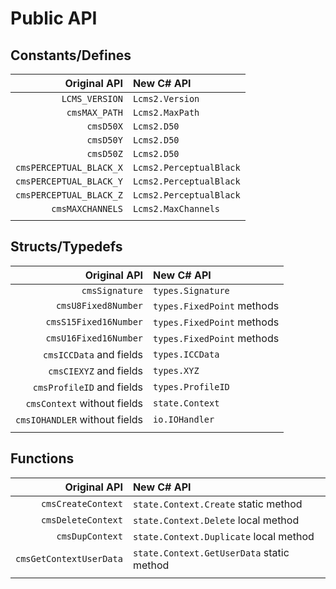 ﻿# Public API

## Constants/Defines
|            Original API | New C# API              |
| ----------------------: | :---------------------- |
|          `LCMS_VERSION` | `Lcms2.Version`         |
|           `cmsMAX_PATH` | `Lcms2.MaxPath`         |
|               `cmsD50X` | `Lcms2.D50`             |
|               `cmsD50Y` | `Lcms2.D50`             |
|               `cmsD50Z` | `Lcms2.D50`             |
| `cmsPERCEPTUAL_BLACK_X` | `Lcms2.PerceptualBlack` |
| `cmsPERCEPTUAL_BLACK_Y` | `Lcms2.PerceptualBlack` |
| `cmsPERCEPTUAL_BLACK_Z` | `Lcms2.PerceptualBlack` |
|        `cmsMAXCHANNELS` | `Lcms2.MaxChannels`     |
|                         |                         |

## Structs/Typedefs

|                  Original API | New C# API                 |
| ----------------------------: | :------------------------- |
|                `cmsSignature` | `types.Signature`          |
|           `cmsU8Fixed8Number` | `types.FixedPoint` methods |
|         `cmsS15Fixed16Number` | `types.FixedPoint` methods |
|         `cmsU16Fixed16Number` | `types.FixedPoint` methods |
|       `cmsICCData` and fields | `types.ICCData`            |
|        `cmsCIEXYZ` and fields | `types.XYZ`                |
|     `cmsProfileID` and fields | `types.ProfileID`          |
|   `cmsContext` without fields | `state.Context`            |
| `cmsIOHANDLER` without fields | `io.IOHandler`             |
|                               |                            |

## Functions

|            Original API | New C# API                                |
| ----------------------: | :---------------------------------------- |
|      `cmsCreateContext` | `state.Context.Create` static method      |
|      `cmsDeleteContext` | `state.Context.Delete` local method       |
|         `cmsDupContext` | `state.Context.Duplicate` local method    |
| `cmsGetContextUserData` | `state.Context.GetUserData` static method |
|                         |                                           |
